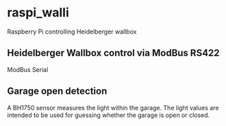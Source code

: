 # raspi_walli
Raspberry Pi controlling Heidelberger wallbox

## Heidelberger Wallbox control via ModBus RS422
ModBus Serial

## Garage open detection
A BH1750 sensor measures the light within the garage. The light values are intended to be used for guessing whether the garage is open or closed.  

